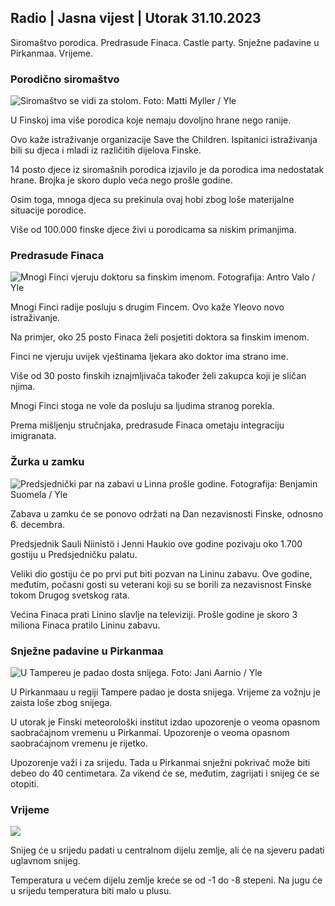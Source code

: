 ## Radio \| Jasna vijest \| Utorak 31.10.2023

Siromaštvo porodica. Predrasude Finaca. Castle party. Snježne padavine u Pirkanmaa. Vrijeme.

### Porodično siromaštvo

![Siromaštvo se vidi za stolom. Foto: Matti Myller / Yle](https://images.cdn.yle.fi/image/upload/c_crop,h_1080,w_1919,x_0,y_0/ar_1.7777777777777777,c_fill,g_faces,h_675/01_200/wd_q_auto:eco/f_auto/fl_lossy/v1674642954/39-106372263d105c885d6a)

U Finskoj ima više porodica koje nemaju dovoljno hrane nego ranije.

Ovo kaže istraživanje organizacije Save the Children. Ispitanici istraživanja bili su djeca i mladi iz različitih dijelova Finske.

14 posto djece iz siromašnih porodica izjavilo je da porodica ima nedostatak hrane. Brojka je skoro duplo veća nego prošle godine.

Osim toga, mnoga djeca su prekinula ovaj hobi zbog loše materijalne situacije porodice.

Više od 100.000 finske djece živi u porodicama sa niskim primanjima.

### Predrasude Finaca

![Mnogi Finci vjeruju doktoru sa finskim imenom. Fotografija: Antro Valo / Yle](https://images.cdn.yle.fi/image/upload/c_crop,h_3179,w_5653,x_0,y_83/ar_1.7777777777777777,c_fill,g_faces,h_6100/w,q_auto:eco/f_auto/fl_lossy/v1697116975/39-11855466527f10854aec)

Mnogi Finci radije posluju s drugim Fincem. Ovo kaže Yleovo novo istraživanje.

Na primjer, oko 25 posto Finaca želi posjetiti doktora sa finskim imenom.

Finci ne vjeruju uvijek vještinama ljekara ako doktor ima strano ime.

Više od 30 posto finskih iznajmljivača također želi zakupca koji je sličan njima.

Mnogi Finci stoga ne vole da posluju sa ljudima stranog porekla.

Prema mišljenju stručnjaka, predrasude Finaca ometaju integraciju imigranata.

### Žurka u zamku

![Predsjednički par na zabavi u Linna prošle godine. Fotografija: Benjamin Suomela / Yle](https://images.cdn.yle.fi/image/upload/c_crop,h_1674,w_2976,x_0,y_24/ar_1.7777777777777777,c_fill,g_faces,h_1270,h_1270.q_auto:eco/f_auto/fl_lossy/v1670345033/39-1044359638f710a6e724)

Zabava u zamku će se ponovo održati na Dan nezavisnosti Finske, odnosno 6. decembra.

Predsjednik Sauli Niinistö i Jenni Haukio ove godine pozivaju oko 1.700 gostiju u Predsjedničku palatu.

Veliki dio gostiju će po prvi put biti pozvan na Lininu zabavu. Ove godine, međutim, počasni gosti su veterani koji su se borili za nezavisnost Finske tokom Drugog svetskog rata.

Većina Finaca prati Linino slavlje na televiziji. Prošle godine je skoro 3 miliona Finaca pratilo Lininu zabavu.

### Snježne padavine u Pirkanmaa

![U Tampereu je padao dosta snijega. Foto: Jani Aarnio / Yle](https://images.cdn.yle.fi/image/upload/c_crop,h_3375,w_6000,x_0,y_331/ar_1.7777777777777777,c_fill,g_faces,h_1270,h_1270.q_auto:eco/f_auto/fl_lossy/v1698736404/39-11934306540799d9879d)

U Pirkanmaau u regiji Tampere padao je dosta snijega. Vrijeme za vožnju je zaista loše zbog snijega.

U utorak je Finski meteorološki institut izdao upozorenje o veoma opasnom saobraćajnom vremenu u Pirkanmai. Upozorenje o veoma opasnom saobraćajnom vremenu je rijetko.

Upozorenje važi i za srijedu. Tada u Pirkanmai snježni pokrivač može biti debeo do 40 centimetara. Za vikend će se, međutim, zagrijati i snijeg će se otopiti.

### Vrijeme

![](https://images.cdn.yle.fi/image/upload/c_crop,h_1080,w_1919,x_0,y_0/ar_1.7777777777777777,c_fill,g_faces,h_675,w_1200/epr_1200/epr_1200/f_auto/fl_lossy/v1698767793/39-11940016541239893d2b)

Snijeg će u srijedu padati u centralnom dijelu zemlje, ali će na sjeveru padati uglavnom snijeg.

Temperatura u većem dijelu zemlje kreće se od -1 do -8 stepeni. Na jugu će u srijedu temperatura biti malo u plusu.